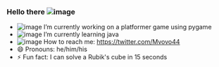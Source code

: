 ### Hello there ![image](https://user-images.githubusercontent.com/57689939/222917072-c883ce58-bc06-4206-8ce6-d42bf9a81e5b.png)

- ![image](https://user-images.githubusercontent.com/57689939/222917304-57940e94-935f-42d2-b4d6-b0bcdc7cd39f.png) I’m currently working on a platformer game using pygame 
- ![image](https://user-images.githubusercontent.com/57689939/222917296-508f07a0-ded5-4ea2-b637-d7fcd08965b5.png) I’m currently learning java
- ![image](https://user-images.githubusercontent.com/57689939/222917351-ab18e2db-91cc-48d6-86c6-906675b4abe8.png) How to reach me: https://twitter.com/Mvovo44
- 😄 Pronouns: he/him/his
- ⚡ Fun fact: I can solve a Rubik's cube in 15 seconds
